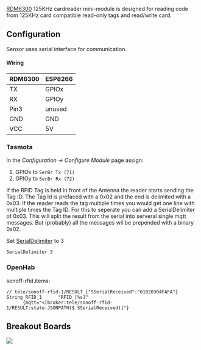 [RDM6300](https://www.itead.cc/wiki/RDM6300) 125KHz cardreader mini-module is designed for reading code from 125KHz card compatible read-only tags and read/write card.

## Configuration
Sensor uses serial interface for communication.

#### Wiring
| RDM6300   | ESP8266 |
|---|---|
|TX   |GPIOx 
|RX   |GPIOy
|Pin3      | unused
|GND   |GND   
|VCC   |5V   


### Tasmota 
In the _Configuration -> Configure Module_ page assign:
1. GPIOx to `SerBr Tx (71)`
2. GPIOy to `SerBr Rx (72)`

If the RFID Tag is held in front of the Antenna the reader starts sending the Tag ID. The Tag Id is prefaced with a 0x02 and the end is delimited with a 0x03. If the reader reads the tag multiple times you would get one line with multiple times the Tag ID. For this to seperate you can add a SerialDelimiter of 0x03. This will split the result from the serial into serveral single mqtt messages. But (probably) all the messages wil be prepended with a binary 0x02.

Set [SerialDelimiter](commands#serialdelimiter) to 3
```
SerialDelimiter 3
```

### OpenHab

sonoff-rfid.items:
```
// tele/sonoff-rfid-1/RESULT {"SSerialReceived":"01020304FAFA"}
String RFID_1      "RFID [%s]"
	  {mqtt="<[broker:tele/sonoff-rfid-1/RESULT:state:JSONPATH($.SSerialReceived)]"}
```
## Breakout Boards
![](https://www.itead.cc/wiki/images/thumb/5/5a/RDM6300.jpg/400px-RDM6300.jpg)
